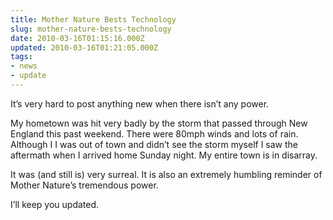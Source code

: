 ```yaml
---
title: Mother Nature Bests Technology
slug: mother-nature-bests-technology
date: 2010-03-16T01:15:16.000Z
updated: 2010-03-16T01:21:05.000Z
tags:
- news
- update
---
```


It’s very hard to post anything new when there isn’t any power.

My hometown was hit very badly by the storm that passed through New England this past weekend.  There were 80mph winds and lots of rain.  Although I I was out of town and didn’t see the storm myself I saw the aftermath when I arrived home Sunday night.  My entire town is in disarray.  

It was (and still is) very surreal.  It is also an extremely humbling reminder of Mother Nature’s tremendous power.

I’ll keep you updated.
